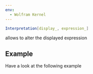 ```yaml
---
env:
  - Wolfram Kernel
---
```

```mathematica
Interpretation[display_, expression_]
```
allows to alter the displayed expression



## Example
Have a look at the following example






